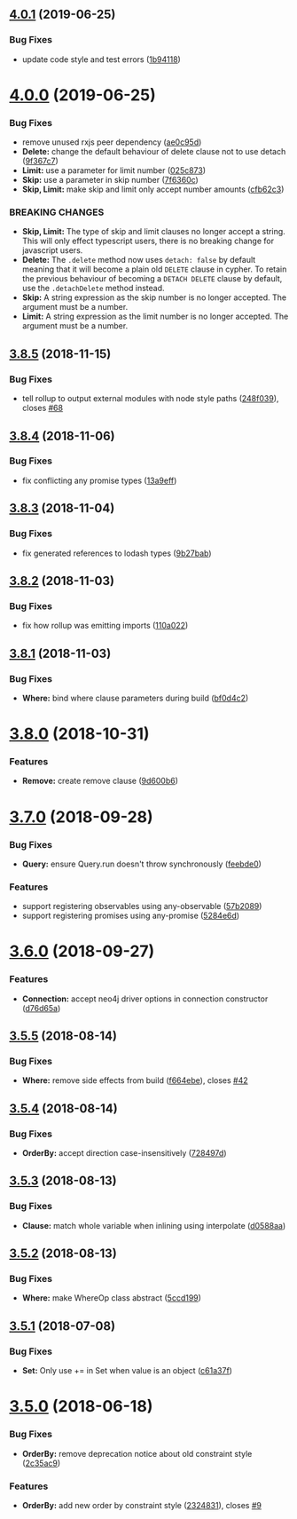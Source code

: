 ## [4.0.1](https://github.com/jamesfer/cypher-query-builder/compare/v4.0.0...v4.0.1) (2019-06-25)


### Bug Fixes

* update code style and test errors ([1b94118](https://github.com/jamesfer/cypher-query-builder/commit/1b94118))

# [4.0.0](https://github.com/jamesfer/cypher-query-builder/compare/v3.8.5...v4.0.0) (2019-06-25)


### Bug Fixes

* remove unused rxjs peer dependency ([ae0c95d](https://github.com/jamesfer/cypher-query-builder/commit/ae0c95d))
* **Delete:** change the default behaviour of delete clause not to use detach ([9f367c7](https://github.com/jamesfer/cypher-query-builder/commit/9f367c7))
* **Limit:** use a parameter for limit number ([025c873](https://github.com/jamesfer/cypher-query-builder/commit/025c873))
* **Skip:** use a parameter in skip number ([7f6360c](https://github.com/jamesfer/cypher-query-builder/commit/7f6360c))
* **Skip, Limit:** make skip and limit only accept number amounts ([cfb62c3](https://github.com/jamesfer/cypher-query-builder/commit/cfb62c3))


### BREAKING CHANGES

* **Skip, Limit:** The type of skip and limit clauses no longer accept a string. This will only effect
typescript users, there is no breaking change for javascript users.
* **Delete:** The `.delete` method now uses `detach: false` by default meaning that it will
become a plain old `DELETE` clause in cypher. To retain the previous behaviour of becoming a `DETACH
DELETE` clause by default, use the `.detachDelete` method instead.
* **Skip:** A string expression as the skip number is no longer accepted. The argument must be
a number.
* **Limit:** A string expression as the limit number is no longer accepted. The argument must be
a number.

## [3.8.5](https://github.com/jamesfer/cypher-query-builder/compare/v3.8.4...v3.8.5) (2018-11-15)


### Bug Fixes

* tell rollup to output external modules with node style paths ([248f039](https://github.com/jamesfer/cypher-query-builder/commit/248f039)), closes [#68](https://github.com/jamesfer/cypher-query-builder/issues/68)

## [3.8.4](https://github.com/jamesfer/cypher-query-builder/compare/v3.8.3...v3.8.4) (2018-11-06)


### Bug Fixes

* fix conflicting any promise types ([13a9eff](https://github.com/jamesfer/cypher-query-builder/commit/13a9eff))

## [3.8.3](https://github.com/jamesfer/cypher-query-builder/compare/v3.8.2...v3.8.3) (2018-11-04)


### Bug Fixes

* fix generated references to lodash types ([9b27bab](https://github.com/jamesfer/cypher-query-builder/commit/9b27bab))

## [3.8.2](https://github.com/jamesfer/cypher-query-builder/compare/v3.8.1...v3.8.2) (2018-11-03)


### Bug Fixes

* fix how rollup was emitting imports ([110a022](https://github.com/jamesfer/cypher-query-builder/commit/110a022))

## [3.8.1](https://github.com/jamesfer/cypher-query-builder.git/compare/v3.8.0...v3.8.1) (2018-11-03)


### Bug Fixes

* **Where:** bind where clause parameters during build ([bf0d4c2](https://github.com/jamesfer/cypher-query-builder.git/commit/bf0d4c2))

# [3.8.0](https://github.com/jamesfer/cypher-query-builder/compare/v3.7.0...v3.8.0) (2018-10-31)


### Features

* **Remove:** create remove clause ([9d600b6](https://github.com/jamesfer/cypher-query-builder/commit/9d600b6))

# [3.7.0](https://github.com/jamesfer/cypher-query-builder/compare/v3.6.0...v3.7.0) (2018-09-28)


### Bug Fixes

* **Query:** ensure Query.run doesn't throw synchronously ([feebde0](https://github.com/jamesfer/cypher-query-builder/commit/feebde0))


### Features

* support registering observables using any-observable ([57b2089](https://github.com/jamesfer/cypher-query-builder/commit/57b2089))
* support registering promises using any-promise ([5284e6d](https://github.com/jamesfer/cypher-query-builder/commit/5284e6d))

# [3.6.0](https://github.com/jamesfer/cypher-query-builder/compare/v3.5.5...v3.6.0) (2018-09-27)


### Features

* **Connection:** accept neo4j driver options in connection constructor ([d76d65a](https://github.com/jamesfer/cypher-query-builder/commit/d76d65a))

## [3.5.5](https://github.com/jamesfer/cypher-query-builder/compare/v3.5.4...v3.5.5) (2018-08-14)


### Bug Fixes

* **Where:** remove side effects from build ([f664ebe](https://github.com/jamesfer/cypher-query-builder/commit/f664ebe)), closes [#42](https://github.com/jamesfer/cypher-query-builder/issues/42)

## [3.5.4](https://github.com/jamesfer/cypher-query-builder/compare/v3.5.3...v3.5.4) (2018-08-14)


### Bug Fixes

* **OrderBy:** accept direction case-insensitively ([728497d](https://github.com/jamesfer/cypher-query-builder/commit/728497d))

## [3.5.3](https://github.com/jamesfer/cypher-query-builder/compare/v3.5.2...v3.5.3) (2018-08-13)


### Bug Fixes

* **Clause:** match whole variable when inlining using interpolate ([d0588aa](https://github.com/jamesfer/cypher-query-builder/commit/d0588aa))

## [3.5.2](https://github.com/jamesfer/cypher-query-builder/compare/v3.5.1...v3.5.2) (2018-08-13)


### Bug Fixes

* **Where:** make WhereOp class abstract ([5ccd199](https://github.com/jamesfer/cypher-query-builder/commit/5ccd199))

## [3.5.1](https://github.com/jamesfer/cypher-query-builder/compare/v3.5.0...v3.5.1) (2018-07-08)


### Bug Fixes

* **Set:** Only use += in Set when value is an object ([c61a37f](https://github.com/jamesfer/cypher-query-builder/commit/c61a37f))

# [3.5.0](https://github.com/jamesfer/cypher-query-builder/compare/v3.4.1...v3.5.0) (2018-06-18)


### Bug Fixes

* **OrderBy:** remove deprecation notice about old constraint style ([2c35ac9](https://github.com/jamesfer/cypher-query-builder/commit/2c35ac9))


### Features

* **OrderBy:** add new order by constraint style ([2324831](https://github.com/jamesfer/cypher-query-builder/commit/2324831)), closes [#9](https://github.com/jamesfer/cypher-query-builder/issues/9)
